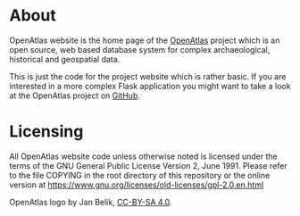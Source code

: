 # About
OpenAtlas website is the home page of the [OpenAtlas](https://openatlas.eu)
project which is an open source, web based database system for complex
archaeological, historical and geospatial data.

This is just the code for the project website which is rather basic. If you are
interested in a more complex Flask application you might want to take a look at
the OpenAtlas project on [GitHub](https://github.com/craws/OpenAtlas).

# Licensing
All OpenAtlas website code unless otherwise noted is licensed under the terms
of the GNU General Public License Version 2, June 1991. Please refer to the file
COPYING in the root directory of this repository or the online version at
https://www.gnu.org/licenses/old-licenses/gpl-2.0.en.html

OpenAtlas logo by Jan Belik,
[CC-BY-SA 4.0](<https://creativecommons.org/licenses/by-sa/4.0/>).
